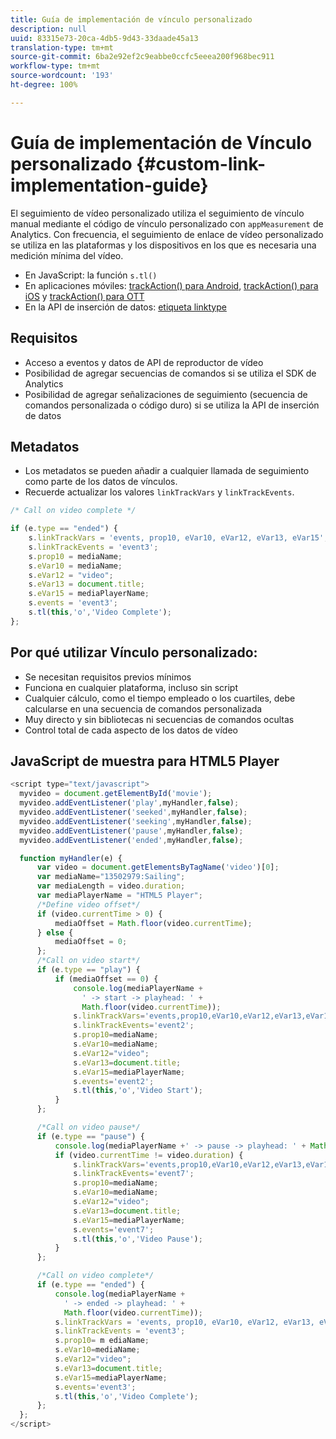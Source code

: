 ```yaml
---
title: Guía de implementación de vínculo personalizado
description: null
uuid: 83315e73-20ca-4db5-9d43-33daade45a13
translation-type: tm+mt
source-git-commit: 6ba2e92ef2c9eabbe0ccfc5eeea200f968bec911
workflow-type: tm+mt
source-wordcount: '193'
ht-degree: 100%

---
```



# Guía de implementación de Vínculo personalizado {#custom-link-implementation-guide}

El seguimiento de vídeo personalizado utiliza el seguimiento de vínculo manual mediante el código de vínculo personalizado con `appMeasurement` de Analytics.
Con frecuencia, el seguimiento de enlace de vídeo personalizado se utiliza en las plataformas y los dispositivos en los que es necesaria una medición mínima del vídeo.

* En JavaScript: la función `s.tl()`
* En aplicaciones móviles: [trackAction() para Android](https://docs.adobe.com/content/help/es-ES/mobile-services/android/analytics-android/actions.html), [trackAction() para iOS](https://docs.adobe.com/content/help/es-ES/mobile-services/ios/analytics-ios/actions.html) y [trackAction() para OTT](/help/sdk-implement/analytics-with-ott/track-app-actions.md)
* En la API de inserción de datos: [etiqueta linktype](https://github.com/AdobeDocs/analytics-1.4-apis/blob/master/docs/data-insertion-api/reference/r_supported_tags.md)

## Requisitos

* Acceso a eventos y datos de API de reproductor de vídeo
* Posibilidad de agregar secuencias de comandos si se utiliza el SDK de Analytics
* Posibilidad de agregar señalizaciones de seguimiento (secuencia de comandos personalizada o código duro) si se utiliza la API de inserción de datos

## Metadatos

* Los metadatos se pueden añadir a cualquier llamada de seguimiento como parte de los datos de vínculos.
* Recuerde actualizar los valores `linkTrackVars` y `linkTrackEvents`.

```javascript
/* Call on video complete */

if (e.type == "ended") {  
    s.linkTrackVars = 'events, prop10, eVar10, eVar12, eVar13, eVar15';
    s.linkTrackEvents = 'event3';
    s.prop10 = mediaName;
    s.eVar10 = mediaName;
    s.eVar12 = "video";
    s.eVar13 = document.title;
    s.eVar15 = mediaPlayerName;
    s.events = 'event3';
    s.tl(this,'o','Video Complete');
};
```

## Por qué utilizar Vínculo personalizado:

* Se necesitan requisitos previos mínimos
* Funciona en cualquier plataforma, incluso sin script
* Cualquier cálculo, como el tiempo empleado o los cuartiles, debe calcularse en una secuencia de comandos personalizada
* Muy directo y sin bibliotecas ni secuencias de comandos ocultas
* Control total de cada aspecto de los datos de vídeo

## JavaScript de muestra para HTML5 Player

```javascript
<script type="text/javascript">
  myvideo = document.getElementById('movie');
  myvideo.addEventListener('play',myHandler,false);
  myvideo.addEventListener('seeked',myHandler,false);
  myvideo.addEventListener('seeking',myHandler,false);
  myvideo.addEventListener('pause',myHandler,false);
  myvideo.addEventListener('ended',myHandler,false);

  function myHandler(e) {
      var video = document.getElementsByTagName('video')[0];
      var mediaName="13502979:Sailing";
      var mediaLength = video.duration;
      var mediaPlayerName = "HTML5 Player";
      /*Define video offset*/
      if (video.currentTime > 0) {
          mediaOffset = Math.floor(video.currentTime);
      } else {
          mediaOffset = 0;
      };
      /*Call on video start*/
      if (e.type == "play") {
          if (mediaOffset == 0) {
              console.log(mediaPlayerName +
                ' -> start -> playhead: ' +  
                Math.floor(video.currentTime));
              s.linkTrackVars='events,prop10,eVar10,eVar12,eVar13,eVar15';
              s.linkTrackEvents='event2';
              s.prop10=mediaName;
              s.eVar10=mediaName;
              s.eVar12="video";
              s.eVar13=document.title;
              s.eVar15=mediaPlayerName;
              s.events='event2';
              s.tl(this,'o','Video Start');
          }
      };

      /*Call on video pause*/
      if (e.type == "pause") {
          console.log(mediaPlayerName +' -> pause -> playhead: ' + Math.floor(video.currentTime));
          if (video.currentTime != video.duration) {
              s.linkTrackVars='events,prop10,eVar10,eVar12,eVar13,eVar15';
              s.linkTrackEvents='event7';
              s.prop10=mediaName;
              s.eVar10=mediaName;
              s.eVar12="video";
              s.eVar13=document.title;
              s.eVar15=mediaPlayerName;
              s.events='event7';
              s.tl(this,'o','Video Pause');
          }
      };

      /*Call on video complete*/
      if (e.type == "ended") {
          console.log(mediaPlayerName +
            ' -> ended -> playhead: ' +
            Math.floor(video.currentTime));
          s.linkTrackVars = 'events, prop10, eVar10, eVar12, eVar13, eVar15';
          s.linkTrackEvents = 'event3';
          s.prop10= m ediaName;
          s.eVar10=mediaName;
          s.eVar12="video";
          s.eVar13=document.title;
          s.eVar15=mediaPlayerName;
          s.events='event3';
          s.tl(this,'o','Video Complete');
      };
  };
</script>
```
